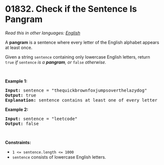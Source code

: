 # 01832. Check if the Sentence Is Pangram

  _Read this in other languages:_
    [_English_](README.md)

<p>A <strong>pangram</strong> is a sentence where every letter of the English alphabet appears at least once.</p>

<p>Given a string <code>sentence</code> containing only lowercase English letters, return<em> </em><code>true</code><em> if </em><code>sentence</code><em> is a <strong>pangram</strong>, or </em><code>false</code><em> otherwise.</em></p>

<p>&nbsp;</p>
<p><strong>Example 1:</strong></p>

<pre>
<strong>Input:</strong> sentence = &quot;thequickbrownfoxjumpsoverthelazydog&quot;
<strong>Output:</strong> true
<strong>Explanation:</strong> sentence contains at least one of every letter of the English alphabet.
</pre>

<p><strong>Example 2:</strong></p>

<pre>
<strong>Input:</strong> sentence = &quot;leetcode&quot;
<strong>Output:</strong> false
</pre>

<p>&nbsp;</p>
<p><strong>Constraints:</strong></p>

<ul>
	<li><code>1 &lt;= sentence.length &lt;= 1000</code></li>
	<li><code>sentence</code> consists of lowercase English letters.</li>
</ul>
